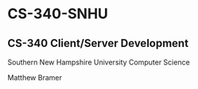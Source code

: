 # CS-340-SNHU

## CS-340 Client/Server Development
Southern New Hampshire University 
Computer Science 

Matthew Bramer
